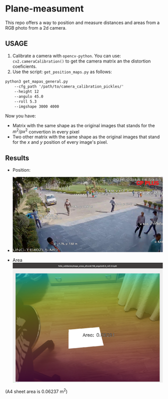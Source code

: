 # Plane-measument

This repo offers a way to position and measure distances and areas from a RGB photo from a 2d camera.

## USAGE

1. Calibrate a camera with `opencv-python`. You can use: `cv2.cameraCalibration()` to get the camera matrix an the distortion coeficients.
2. Use the script: `get_position_maps.py` as follows:
```
python3 get_mapas_general.py 
    --cfg_path '/path/to/camera_calibration_pickles/' 
    --height 12 
    --angulo 45.0 
    --roll 5.3 
    --imgshape 3000 4000
```
Now you have:
- Matrix with the same shape as the original images that stands for the $m^2/px^2$ convertion in every pixel
- Two other matrix with the same shape as the original images that stand for the $x$ and $y$ position of every image's pixel.

## Results

- Position:
- ![Descripción de la imagen](assets/persons.jpg)

- Area
![Alt text](assets/sheet_area.png)

(A4 sheet area is $0.06237\ \mathrm{m^2}$)
